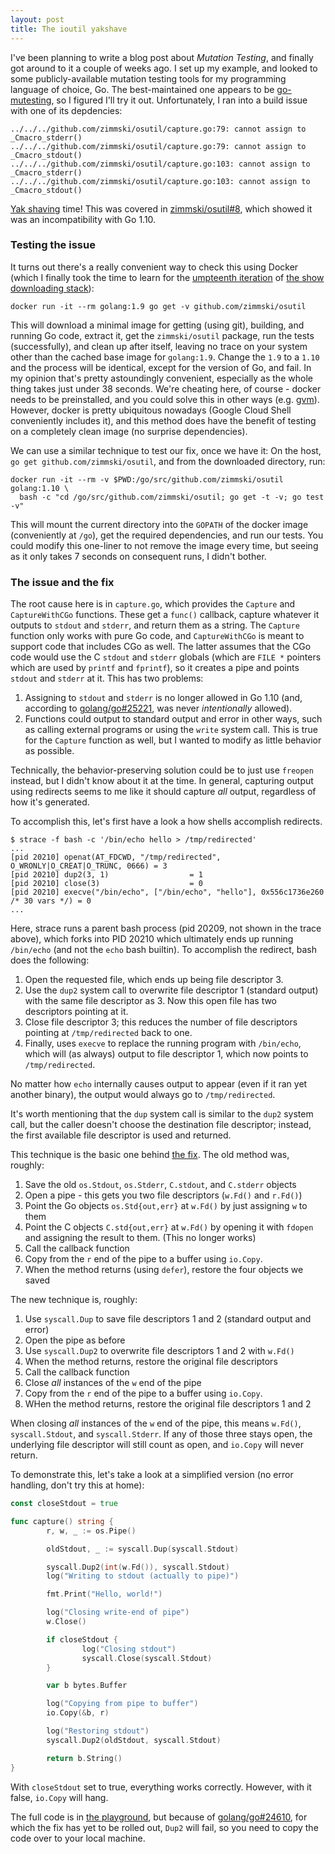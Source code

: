 ```yaml
---
layout: post
title: The ioutil yakshave
---
```


I've been planning to write a blog post about *Mutation Testing*, and finally got around to it a couple of weeks ago. I set up my example, and looked to some publicly-available mutation testing tools for my programming language of choice, Go. The best-maintained one appears to be [go-mutesting](https://github.com/zimmski/go-mutesting), so I figured I'll try it out. Unfortunately, I ran into a build issue with one of its depdencies:

```
../../../github.com/zimmski/osutil/capture.go:79: cannot assign to _Cmacro_stderr()
../../../github.com/zimmski/osutil/capture.go:79: cannot assign to _Cmacro_stdout()
../../../github.com/zimmski/osutil/capture.go:103: cannot assign to _Cmacro_stderr()
../../../github.com/zimmski/osutil/capture.go:103: cannot assign to _Cmacro_stdout()
```

[Yak shaving](https://en.wiktionary.org/wiki/yak_shaving) time! This was covered in [zimmski/osutil#8](https://github.com/zimmski/osutil/issues/8), which showed it was an incompatibility with Go 1.10.

### Testing the issue

It turns out there's a really convenient way to check this using Docker (which I finally took the time to learn for the [umpteenth iteration](https://github.com/lutzky/wamc) of [the show downloading stack](/2011/12/15/the-show-downloading-stack-part-n1/)):

```shell
docker run -it --rm golang:1.9 go get -v github.com/zimmski/osutil
```

This will download a minimal image for getting (using git), building, and running Go code, extract it, get the `zimmski/osutil` package, run the tests (successfully), and clean up after itself, leaving no trace on your system other than the cached base image for `golang:1.9`. Change the `1.9` to a `1.10` and the process will be identical, except for the version of Go, and fail. In my opinion that's pretty astoundingly convenient, especially as the whole thing takes just under 38 seconds. We're cheating here, of course - docker needs to be preinstalled, and you could solve this in other ways (e.g. [gvm](https://github.com/moovweb/gvm)). However, docker is pretty ubiquitous nowadays (Google Cloud Shell conveniently includes it), and this method does have the benefit of testing on a completely clean image (no surprise dependencies).

We can use a similar technique to test our fix, once we have it: On the host, `go get github.com/zimmski/osutil`, and from the downloaded directory, run:

```shell
docker run -it --rm -v $PWD:/go/src/github.com/zimmski/osutil golang:1.10 \
  bash -c "cd /go/src/github.com/zimmski/osutil; go get -t -v; go test -v"
```

This will mount the current directory into the `GOPATH` of the docker image (conveniently at `/go`), get the required dependencies, and run our tests. You could modify this one-liner to not remove the image every time, but seeing as it only takes 7 seconds on consequent runs, I didn't bother.

### The issue and the fix

The root cause here is in `capture.go`, which provides the `Capture` and `CaptureWithCGo` functions. These get a `func()` callback, capture whatever it outputs to `stdout` and `stderr`, and return them as a string. The `Capture` function only works with pure Go code, and `CaptureWithCGo` is meant to support code that includes CGo as well. The latter assumes that the CGo code would use the C `stdout` and `stderr` globals (which are `FILE *` pointers which are used by `printf` and `fprintf`), so it creates a pipe and points `stdout` and `stderr` at it. This has two problems:

1. Assigning to `stdout` and `stderr` is no longer allowed in Go 1.10 (and, according to [golang/go#25221](https://github.com/golang/go/issues/25221), was never *intentionally* allowed).
1. Functions could output to standard output and error in other ways, such as calling external programs or using the `write` system call. This is true for the `Capture` function as well, but I wanted to modify as little behavior as possible.

Technically, the behavior-preserving solution could be to just use `freopen` instead, but I didn't know about it at the time. In general, capturing output using redirects seems to me like it should capture *all* output, regardless of how it's generated.

To accomplish this, let's first have a look a how shells accomplish redirects.

```shell
$ strace -f bash -c '/bin/echo hello > /tmp/redirected'
...
[pid 20210] openat(AT_FDCWD, "/tmp/redirected", O_WRONLY|O_CREAT|O_TRUNC, 0666) = 3
[pid 20210] dup2(3, 1)                  = 1
[pid 20210] close(3)                    = 0
[pid 20210] execve("/bin/echo", ["/bin/echo", "hello"], 0x556c1736e260 /* 30 vars */) = 0
...
```

Here, strace runs a parent bash process (pid 20209, not shown in the trace above), which forks into PID 20210 which ultimately ends up running `/bin/echo` (and not the `echo` bash builtin). To accomplish the redirect, bash does the following:

1. Open the requested file, which ends up being file descriptor 3.
1. Use the `dup2` system call to overwrite file descriptor 1 (standard output) with the same file descriptor as 3. Now this open file has two descriptors pointing at it.
1. Close file descriptor 3; this reduces the number of file descriptors pointing at `/tmp/redirected` back to one.
1. Finally, uses `execve` to replace the running program with `/bin/echo`, which will (as always) output to file descriptor 1, which now points to `/tmp/redirected`.

No matter how `echo` internally causes output to appear (even if it ran yet another binary), the output would always go to `/tmp/redirected`.

It's worth mentioning that the `dup` system call is similar to the `dup2` system call, but the caller doesn't choose the destination file descriptor; instead, the first available file descriptor is used and returned.

This technique is the basic one behind [the fix][fix-commit]. The old method was, roughly:

1. Save the old `os.Stdout`, `os.Stderr`, `C.stdout`, and `C.stderr` objects
1. Open a pipe - this gets you two file descriptors (`w.Fd()` and `r.Fd()`)
1. Point the Go objects `os.Std{out,err}` at `w.Fd()` by just assigning `w` to them
1. Point the C objects `C.std{out,err}` at `w.Fd()` by opening it with `fdopen` and assigning the result to them. (This no longer works)
1. Call the callback function
1. Copy from the `r` end of the pipe to a buffer using `io.Copy`.
1. When the method returns (using `defer`), restore the four objects we saved

The new technique is, roughly:

1. Use `syscall.Dup` to save file descriptors 1 and 2 (standard output and error)
1. Open the pipe as before
1. Use `syscall.Dup2` to overwrite file descriptors 1 and 2 with `w.Fd()`
1. When the method returns, restore the original file descriptors
1. Call the callback function
1. Close *all* instances of the `w` end of the pipe
1. Copy from the `r` end of the pipe to a buffer using `io.Copy`.
1. WHen the method returns, restore the original file descriptors 1 and 2

When closing *all* instances of the `w` end of the pipe, this means `w.Fd()`, `syscall.Stdout`, and `syscall.Stderr`. If any of those three stays open, the underlying file descriptor will still count as open, and `io.Copy` will never return.

To demonstrate this, let's take a look at a simplified version (no error handling, don't try this at home):

```go
const closeStdout = true

func capture() string {
        r, w, _ := os.Pipe()

        oldStdout, _ := syscall.Dup(syscall.Stdout)

        syscall.Dup2(int(w.Fd()), syscall.Stdout)
        log("Writing to stdout (actually to pipe)")

        fmt.Print("Hello, world!")

        log("Closing write-end of pipe")
        w.Close()

        if closeStdout {
                log("Closing stdout")
                syscall.Close(syscall.Stdout)
        }

        var b bytes.Buffer

        log("Copying from pipe to buffer")
        io.Copy(&b, r)

        log("Restoring stdout")
        syscall.Dup2(oldStdout, syscall.Stdout)

        return b.String()
}
```

With `closeStdout` set to true, everything works correctly. However, with it false, `io.Copy` will hang.

The full code is in [the playground](https://play.golang.org/p/Xg2iajdiuNN), but because of [golang/go#24610](https://github.com/golang/go/issues/24610), for which the fix has yet to be rolled out, `Dup2` will fail, so you need to copy the code over to your local machine.

[fix-commit]: https://github.com/zimmski/osutil/pull/9/commits/f15804f0e6285e5634cf78f703ca544a6936a8fa
